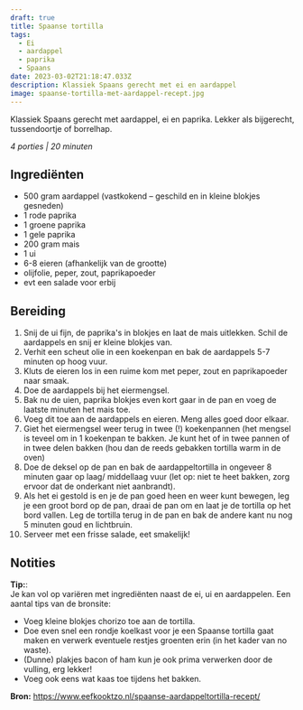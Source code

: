 ```yaml
---
draft: true
title: Spaanse tortilla
tags:
  - Ei
  - aardappel
  - paprika
  - Spaans
date: 2023-03-02T21:18:47.033Z
description: Klassiek Spaans gerecht met ei en aardappel
image: spaanse-tortilla-met-aardappel-recept.jpg
---
```

Klassiek Spaans gerecht met aardappel, ei en paprika. Lekker als bijgerecht, tussendoortje of borrelhap. 

_4 porties | 20 minuten_

## Ingrediënten

- 500 gram aardappel (vastkokend – geschild en in kleine blokjes gesneden)
- 1 rode paprika
- 1 groene paprika
- 1 gele paprika
- 200 gram mais
- 1 ui
- 6-8 eieren (afhankelijk van de grootte)
- olijfolie, peper, zout, paprikapoeder
- evt een salade voor erbij
  

## Bereiding

1. Snij de ui fijn, de paprika's in blokjes en laat de mais uitlekken. Schil de aardappels en snij er kleine blokjes van. 
2. Verhit een scheut olie in een koekenpan en bak de aardappels 5-7 minuten op hoog vuur.
3. Kluts de eieren los in een ruime kom met peper, zout en paprikapoeder naar smaak.
4. Doe de aardappels bij het eiermengsel.
5. Bak nu de uien, paprika blokjes even kort gaar in de pan en voeg de laatste minuten het mais toe.
6. Voeg dit toe aan de aardappels en eieren. Meng alles goed door elkaar.
7. Giet het eiermengsel weer terug in twee (!) koekenpannen (het mengsel is teveel om in 1 koekenpan te bakken. Je kunt het of in twee pannen of in twee delen bakken (hou dan de reeds gebakken tortilla warm in de oven)
8. Doe de deksel op de pan en bak de aardappeltortilla in ongeveer 8 minuten gaar op laag/ middellaag vuur (let op: niet te heet bakken, zorg ervoor dat de onderkant niet aanbrandt).
9. Als het ei gestold is en je de pan goed heen en weer kunt bewegen, leg je een groot bord op de pan, draai de pan om en laat je de tortilla op het bord vallen. Leg de tortilla terug in de pan en bak de andere kant nu nog 5 minuten goud en lichtbruin. 
10. Serveer met een frisse salade, eet smakelijk!

## Notities
**Tip:**:  
Je kan vol op variëren met ingrediënten naast de ei, ui en aardappelen. Een aantal tips van de bronsite: 

- Voeg kleine blokjes chorizo toe aan de tortilla.
- Doe even snel een rondje koelkast voor je een Spaanse tortilla gaat maken en verwerk eventuele restjes groenten erin (in het kader van no waste).
- (Dunne) plakjes bacon of ham kun je ook prima verwerken door de vulling, erg lekker!
- Voeg ook eens wat kaas toe tijdens het bakken.


**Bron:** https://www.eefkooktzo.nl/spaanse-aardappeltortilla-recept/ 
